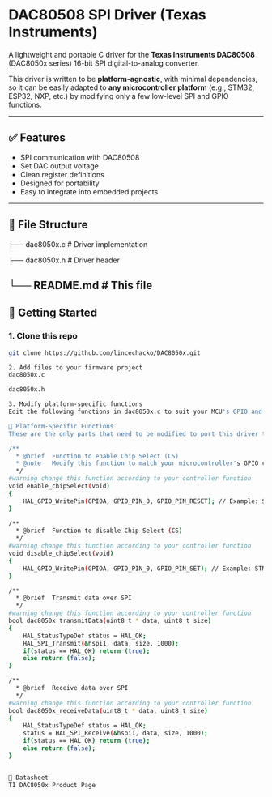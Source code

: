 # DAC80508 SPI Driver (Texas Instruments)

A lightweight and portable C driver for the **Texas Instruments DAC80508** (DAC8050x series) 16-bit SPI digital-to-analog converter.

This driver is written to be **platform-agnostic**, with minimal dependencies, so it can be easily adapted to **any microcontroller platform** (e.g., STM32, ESP32, NXP, etc.) by modifying only a few low-level SPI and GPIO functions.

---

## ✅ Features

- SPI communication with DAC80508
- Set DAC output voltage
- Clean register definitions
- Designed for portability
- Easy to integrate into embedded projects

---

## 📁 File Structure
├── dac8050x.c # Driver implementation

├── dac8050x.h # Driver header

└── README.md # This file
---

## 🚀 Getting Started

### 1. Clone this repo
```bash
git clone https://github.com/lincechacko/DAC8050x.git

2. Add files to your firmware project
dac8050x.c

dac8050x.h

3. Modify platform-specific functions
Edit the following functions in dac8050x.c to suit your MCU's GPIO and SPI APIs.

🔧 Platform-Specific Functions
These are the only parts that need to be modified to port this driver to a different microcontroller:

/**
  * @brief  Function to enable Chip Select (CS)
  * @note   Modify this function to match your microcontroller's GPIO control
  */
#warning change this function according to your controller function
void enable_chipSelect(void)
{
    HAL_GPIO_WritePin(GPIOA, GPIO_PIN_0, GPIO_PIN_RESET); // Example: STM32 HAL
}

/**
  * @brief  Function to disable Chip Select (CS)
  */
#warning change this function according to your controller function
void disable_chipSelect(void)
{
    HAL_GPIO_WritePin(GPIOA, GPIO_PIN_0, GPIO_PIN_SET); // Example: STM32 HAL
}

/**
  * @brief  Transmit data over SPI
  */
#warning change this function according to your controller function
bool dac8050x_transmitData(uint8_t * data, uint8_t size)
{
   	HAL_StatusTypeDef status = HAL_OK;
   	HAL_SPI_Transmit(&hspi1, data, size, 1000);
   	if(status == HAL_OK) return (true);
   	else return (false);
}

/**
  * @brief  Receive data over SPI
  */
#warning change this function according to your controller function
bool dac8050x_receiveData(uint8_t * data, uint8_t size)
{
   	HAL_StatusTypeDef status = HAL_OK;
   	status = HAL_SPI_Receive(&hspi1, data, size, 1000);
   	if(status == HAL_OK) return (true);
   	else return (false);
}


📘 Datasheet
TI DAC8050x Product Page
